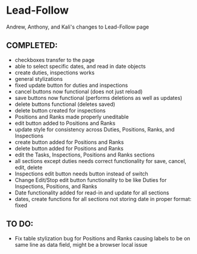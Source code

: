 # Lead-Follow
Andrew, Anthony, and Kali's changes to Lead-Follow page

## COMPLETED:
- checkboxes transfer to the page
- able to select specific dates, and read in date objects
- create duties, inspections works
- general stylizations
- fixed update button for duties and inspections
- cancel buttons now functional (does not just reload)
- save buttons now functional (performs deletions as well as updates)
- delete buttons functional (deletes saved)
- delete button created for inspections
- Positions and Ranks made properly uneditable
- edit button added to Positions and Ranks
- update style for consistency across Duties, Positions, Ranks, and Inspections
- create button added for Positions and Ranks
- delete button added for Positions and Ranks
- edit the Tasks, Inspections, Positions and Ranks sections
- all sections except duties needs correct functionality for save, cancel, edit, delete
- Inspections edit button needs button instead of switch
- Change Edit/Stop edit button functionality to be like Duties for Inspections, Positions, and Ranks
- Date functionality added for read-in and update for all sections
- dates, create functions for all sections not storing date in proper format: fixed

## TO DO:

- Fix table stylization bug for Positions and Ranks causing labels to be on same line as data field, might be a browser local issue


